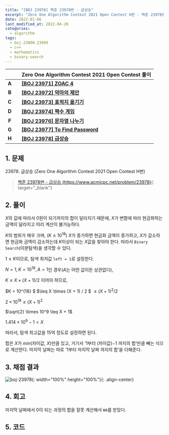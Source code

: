 ```yaml
---
title: "[BOJ 23978] 백준 23978번 - 급상승"
excerpt: "Zero One Algorithm Contest 2021 Open Contest H번 - 백준 23978번 급상승 풀이"
date: 2022-01-06
last_modified_at: 2022-04-20
categories:
  - algorithm
tags:
  - boj-23000-23999
  - c++
  - mathematics
  - binary-search
---
```


|||Zero One Algorithm Contest 2021 Open Contest 풀이|
|:---:|:---:|:---|
|**A**||**[[BOJ 23971] ZOAC 4](https://burningfalls.github.io/algorithm/boj-23971/)**|
|**B**||**[[BOJ 23972] 악마의 제안](https://burningfalls.github.io/algorithm/boj-23972/)**|
|**C**||**[[BOJ 23973] 표적지 옮기기](https://burningfalls.github.io/algorithm/boj-23973/)**|
|**D**||**[[BOJ 23974] 짝수 게임](https://burningfalls.github.io/algorithm/boj-23974/)**|
|**F**||**[[BOJ 23976] 문자열 나누기](https://burningfalls.github.io/algorithm/boj-23976/)**|
|**G**||**[[BOJ 23977] To Find Password](https://burningfalls.github.io/algorithm/boj-23977/)**|
|**H**||**[[BOJ 23978] 급상승](https://burningfalls.github.io/algorithm/boj-23978/)**|

## 1. 문제
$23978$. 급상승 (Zero One Algorithm Contest 2021 Open Contest H번)

> [백준 23978번 - 급상승 (https://www.acmicpc.net/problem/23978)](https://www.acmicpc.net/problem/23978){: target="_blank"}

## 2. 풀이

$X$의 값에 따라서 $0$원이 되기까지의 합이 달라지기 때문에, $X$가 변함에 따라 현금화하는 금액이 달라지고 미리 계산이 불가능하다. 

$K$의 범위가 매우 크며, $(K\leq 10^{18})$ $X$가 증가하면 현금화 금액이 증가하고, $X$가 감소하면 현금화 금액이 감소하는데 $K$이상이 되는 $X$값을 찾아야 한다. 따라서 `Binary Search`(이분탐색)을 생각할 수 있다.

$1\leq K$이므로, 탐색 최저값 `left = 1`로 설정한다.

$N=1, K=10^{18}, A=1$인 경우($A$는 어떤 값이든 상관없다),

$K\leq X \times (X + 1) / 2$ 이어야 하므로,

$K = 10^{18} $ $\leq X \times (X + 1) / 2 $ $\leq (X + 1)^2 / 2$

$2 \times 10^{18} \leq (X + 1)^2$   

$\sqrt{2} \times 10^9 \leq X + 1$

$1.414 \times 10^9 - 1 \lt X$

따라서, 탐색 최고값을 $15$억 정도로 설정하면 된다.

합은 $X$가 $min$(차이값, $X$)만큼 있고, 거기서 ‘$1$부터 (차이값)$-1$ 까지의 합’만큼 빼는 식으로 계산한다. 마지막 날짜는 따로 ‘$1$부터 마지막 날짜 까지의 합’을 더해준다.

## 3. 채점 결과

![boj-23978](https://user-images.githubusercontent.com/30232837/161058212-cc2afed3-d7df-46e0-b427-dcfa13925242.png "boj-23978"){: width="100%" height="100%"}{: .align-center}

## 4. 회고

마지막 날짜에서 $0$이 되는 과정의 합을 잘못 계산해서 `WA`를 받았다.

## 5. 코드

<script src="https://gist.github.com/BurningFalls/8abbae90bc3004084adb9e9e97df7bed.js"></script>